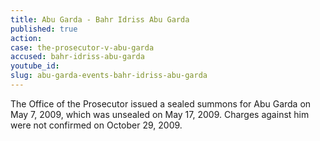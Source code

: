```yaml
---
title: Abu Garda - Bahr Idriss Abu Garda
published: true
action:
case: the-prosecutor-v-abu-garda
accused: bahr-idriss-abu-garda
youtube_id:
slug: abu-garda-events-bahr-idriss-abu-garda
---
```



The Office of the Prosecutor issued a sealed summons for Abu Garda on May 7, 2009, which was unsealed on May 17, 2009. Charges against him were not confirmed on October 29, 2009.